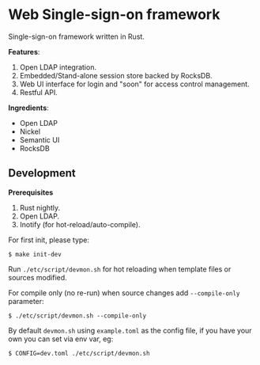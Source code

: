 Web Single-sign-on framework
=============================

Single-sign-on framework written in Rust.

**Features**:

1. Open LDAP integration.
2. Embedded/Stand-alone session store backed by RocksDB.
3. Web UI interface for login and "soon" for access control management.
4. Restful API.

**Ingredients**:

* Open LDAP
* Nickel
* Semantic UI
* RocksDB

Development
-------------

**Prerequisites**

1. Rust nightly.
2. Open LDAP.
3. Inotify (for hot-reload/auto-compile).

For first init, please type:

    $ make init-dev

Run `./etc/script/devmon.sh` for hot reloading when template files or sources modified.

For compile only (no re-run) when source changes add `--compile-only` parameter:

    $ ./etc/script/devmon.sh --compile-only

By default `devmon.sh` using `example.toml` as the config file, if you have your own
you can set via env var, eg:

    $ CONFIG=dev.toml ./etc/script/devmon.sh
